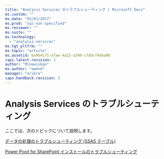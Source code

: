```yaml
---
title: "Analysis Services のトラブルシューティング | Microsoft Docs"
ms.custom: ""
ms.date: "03/01/2017"
ms.prod: "sql-non-specified"
ms.reviewer: ""
ms.suite: ""
ms.technology: 
  - "analysis-services"
ms.tgt_pltfrm: ""
ms.topic: "article"
ms.assetid: ba9b4c71-a7ae-4a22-a390-cfdbcf4dea06
caps.latest.revision: 3
author: "Minewiskan"
ms.author: "owend"
manager: "erikre"
caps.handback.revision: 3
---
```

# Analysis Services のトラブルシューティング
ここでは、次のトピックについて説明します。

[データの処理のトラブルシューティング (SSAS テーブル)](../analysis-services/troubleshoot-process-data-ssas-tabular.md)

[Power Pivot for SharePoint インストールのトラブルシューティング](../analysis-services/troubleshoot-a-power-pivot-for-sharepoint-installation.md)

  
